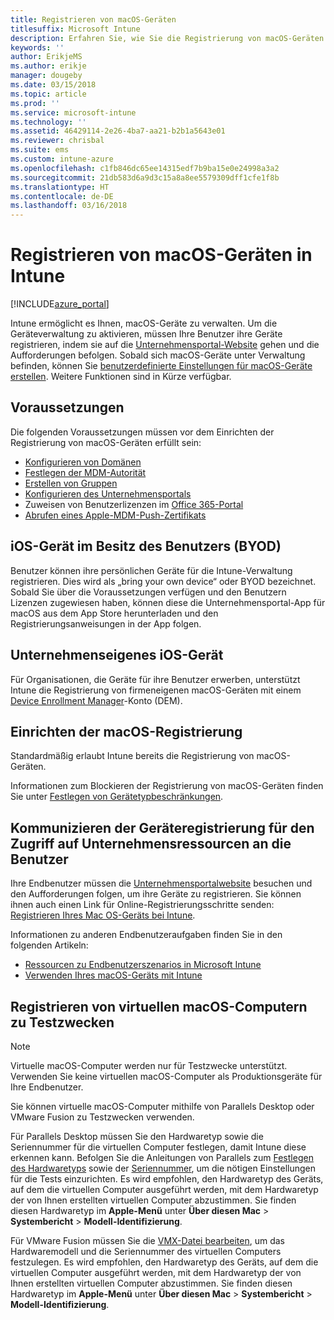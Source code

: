 ```yaml
---
title: Registrieren von macOS-Geräten
titlesuffix: Microsoft Intune
description: Erfahren Sie, wie Sie die Registrierung von macOS-Geräten in Intune einrichten.
keywords: ''
author: ErikjeMS
ms.author: erikje
manager: dougeby
ms.date: 03/15/2018
ms.topic: article
ms.prod: ''
ms.service: microsoft-intune
ms.technology: ''
ms.assetid: 46429114-2e26-4ba7-aa21-b2b1a5643e01
ms.reviewer: chrisbal
ms.suite: ems
ms.custom: intune-azure
ms.openlocfilehash: c1fb846dc65ee14315edf7b9ba15e0e24998a3a2
ms.sourcegitcommit: 21db583d6a9d3c15a8a8ee5579309dff1cfe1f8b
ms.translationtype: HT
ms.contentlocale: de-DE
ms.lasthandoff: 03/16/2018
---
```

# <a name="set-up-enrollment-for-macos-devices-in-intune"></a>Registrieren von macOS-Geräten in Intune

[!INCLUDE[azure_portal](./includes/azure_portal.md)]

Intune ermöglicht es Ihnen, macOS-Geräte zu verwalten. Um die Geräteverwaltung zu aktivieren, müssen Ihre Benutzer ihre Geräte registrieren, indem sie auf die [Unternehmensportal-Website](http://portal.manage.microsoft.com) gehen und die Aufforderungen befolgen. Sobald sich macOS-Geräte unter Verwaltung befinden, können Sie [benutzerdefinierte Einstellungen für macOS-Geräte erstellen](custom-settings-macos.md). Weitere Funktionen sind in Kürze verfügbar.

## <a name="prerequisites"></a>Voraussetzungen

Die folgenden Voraussetzungen müssen vor dem Einrichten der Registrierung von macOS-Geräten erfüllt sein:

- [Konfigurieren von Domänen](custom-domain-name-configure.md)
- [Festlegen der MDM-Autorität](mdm-authority-set.md)
- [Erstellen von Gruppen](https://docs.microsoft.com/intune-classic/get-started/start-with-a-paid-subscription-to-microsoft-intune-step-5)
- [Konfigurieren des Unternehmensportals](company-portal-app.md)
- Zuweisen von Benutzerlizenzen im [Office 365-Portal](http://go.microsoft.com/fwlink/p/?LinkId=698854)
- [Abrufen eines Apple-MDM-Push-Zertifikats](apple-mdm-push-certificate-get.md)

## <a name="user-owned-ios-devices-byod"></a>iOS-Gerät im Besitz des Benutzers (BYOD)

Benutzer können ihre persönlichen Geräte für die Intune-Verwaltung registrieren. Dies wird als „bring your own device“ oder BYOD bezeichnet. Sobald Sie über die Voraussetzungen verfügen und den Benutzern Lizenzen zugewiesen haben, können diese die Unternehmensportal-App für macOS aus dem App Store herunterladen und den Registrierungsanweisungen in der App folgen.

## <a name="company-owned-ios-devices"></a>Unternehmenseigenes iOS-Gerät
Für Organisationen, die Geräte für ihre Benutzer erwerben, unterstützt Intune die Registrierung von firmeneigenen macOS-Geräten mit einem [Device Enrollment Manager](device-enrollment-manager-enroll.md)-Konto (DEM).

## <a name="set-up-macos-enrollment"></a>Einrichten der macOS-Registrierung

Standardmäßig erlaubt Intune bereits die Registrierung von macOS-Geräten.

Informationen zum Blockieren der Registrierung von macOS-Geräten finden Sie unter [Festlegen von Gerätetypbeschränkungen](enrollment-restrictions-set.md).

## <a name="tell-your-users-how-to-enroll-their-devices-to-access-company-resources"></a>Kommunizieren der Geräteregistrierung für den Zugriff auf Unternehmensressourcen an die Benutzer

Ihre Endbenutzer müssen die [Unternehmensportalwebsite](https://portal.manage.microsoft.com) besuchen und den Aufforderungen folgen, um ihre Geräte zu registrieren. Sie können ihnen auch einen Link für Online-Registrierungsschritte senden: [Registrieren Ihres Mac OS-Geräts bei Intune](https://docs.microsoft.com/intune-user-help/enroll-your-device-in-intune-macos).

Informationen zu anderen Endbenutzeraufgaben finden Sie in den folgenden Artikeln:

- [Ressourcen zu Endbenutzerszenarios in Microsoft Intune](end-user-educate.md)
- [Verwenden Ihres macOS-Geräts mit Intune](/intune-user-help/using-your-macos-device-with-intune)

## <a name="enroll-virtual-macos-machines-for-testing"></a>Registrieren von virtuellen macOS-Computern zu Testzwecken

> [!NOTE]
> Virtuelle macOS-Computer werden nur für Testzwecke unterstützt. Verwenden Sie keine virtuellen macOS-Computer als Produktionsgeräte für Ihre Endbenutzer. 

Sie können virtuelle macOS-Computer mithilfe von Parallels Desktop oder VMware Fusion zu Testzwecken verwenden. 

Für Parallels Desktop müssen Sie den Hardwaretyp sowie die Seriennummer für die virtuellen Computer festlegen, damit Intune diese erkennen kann. Befolgen Sie die Anleitungen von Parallels zum [Festlegen des Hardwaretyps](http://kb.parallels.com/123594) sowie der [Seriennummer](http://kb.parallels.com/123455), um die nötigen Einstellungen für die Tests einzurichten. Es wird empfohlen, den Hardwaretyp des Geräts, auf dem die virtuellen Computer ausgeführt werden, mit dem Hardwaretyp der von Ihnen erstellten virtuellen Computer abzustimmen. Sie finden diesen Hardwaretyp im **Apple-Menü** unter **Über diesen Mac** > **Systembericht** > **Modell-Identifizierung**. 

Für VMware Fusion müssen Sie die [VMX-Datei bearbeiten](https://kb.vmware.com/s/article/1014782), um das Hardwaremodell und die Seriennummer des virtuellen Computers festzulegen. Es wird empfohlen, den Hardwaretyp des Geräts, auf dem die virtuellen Computer ausgeführt werden, mit dem Hardwaretyp der von Ihnen erstellten virtuellen Computer abzustimmen. Sie finden diesen Hardwaretyp im **Apple-Menü** unter **Über diesen Mac** > **Systembericht** > **Modell-Identifizierung**. 

